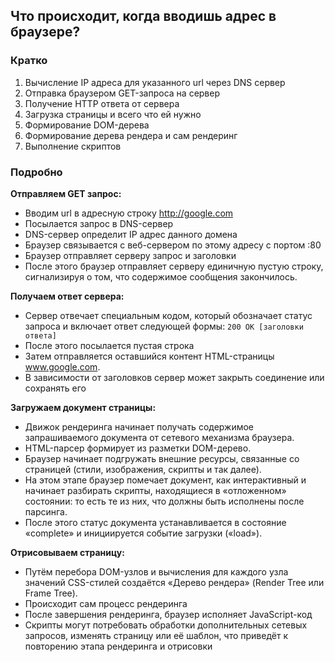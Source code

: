 ## Что происходит, когда вводишь адрес в браузере?

### Кратко
1. Вычисление IP адреса для указанного url через DNS сервер
2. Отправка браузером GET-запроса на сервер
3. Получение HTTP ответа от сервера
4. Загрузка страницы и всего что ей нужно
5. Формирование DOM-дерева
6. Формирование дерева рендера и сам рендеринг
7. Выполнение скриптов

### Подробно

**Отправляем GET запрос:**
- Вводим url в адресную строку http://google.com
- Посылается запрос в DNS-сервер
- DNS-сервер определит IP адрес данного домена
- Браузер связывается с веб-сервером по этому адресу с портом :80
- Браузер отправляет серверу запрос и заголовки
- После этого браузер отправляет серверу единичную пустую строку, сигнализируя о том, что содержимое сообщения закончилось.

**Получаем ответ сервера:**
- Сервер отвечает специальным кодом, который обозначает статус запроса и включает ответ следующей
  формы: `200 OK [заголовки ответа]`
- После этого посылается пустая строка
- Затем отправляется оставшийся контент HTML-страницы www.google.com.
- В зависимости от заголовков сервер может закрыть соединение или сохранять его

**Загружаем документ страницы:**
- Движок рендеринга начинает получать содержимое запрашиваемого документа от сетевого механизма
  браузера.
- HTML-парсер формирует из разметки DOM-дерево.
- Браузер начинает подгружать внешние ресурсы, связанные со страницей (стили,
  изображения, скрипты и так далее).
- На этом этапе браузер помечает документ, как интерактивный и начинает разбирать скрипты,
  находящиеся в «отложенном» состоянии: то есть те из них, что должны быть исполнены после парсинга.
- После этого статус документа устанавливается в состояние «complete» и инициируется событие
  загрузки («load»).

**Отрисовываем страницу:**
- Путём перебора DOM-узлов и вычисления для каждого узла значений CSS-стилей создаётся «Дерево
  рендера» (Render Tree или Frame Tree).
- Происходит сам процесс рендеринга
- После завершения рендеринга, браузер исполняет JavaScript-код
- Скрипты могут потребовать обработки дополнительных сетевых запросов, изменять страницу или её
  шаблон, что приведёт к повторению этапа рендеринга и отрисовки
  